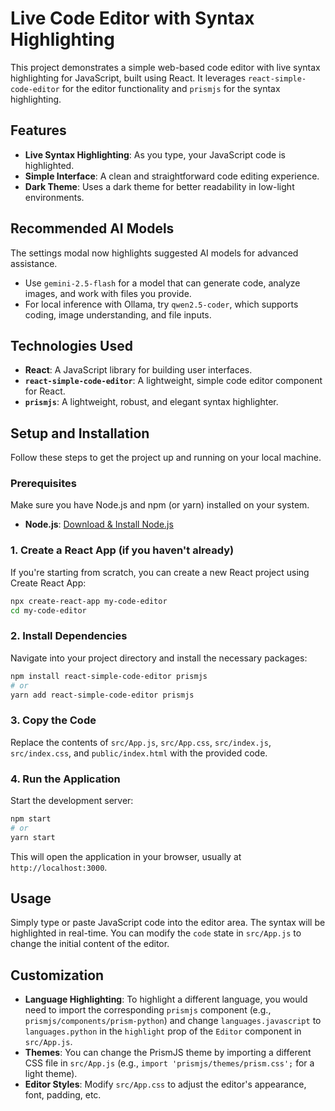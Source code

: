 # Live Code Editor with Syntax Highlighting

This project demonstrates a simple web-based code editor with live syntax highlighting for JavaScript, built using React. It leverages `react-simple-code-editor` for the editor functionality and `prismjs` for the syntax highlighting.

## Features

*   **Live Syntax Highlighting**: As you type, your JavaScript code is highlighted.
*   **Simple Interface**: A clean and straightforward code editing experience.
*   **Dark Theme**: Uses a dark theme for better readability in low-light environments.

## Recommended AI Models

The settings modal now highlights suggested AI models for advanced assistance.
- Use `gemini-2.5-flash` for a model that can generate code, analyze images, and work with files you provide.
- For local inference with Ollama, try `qwen2.5-coder`, which supports coding, image understanding, and file inputs.

## Technologies Used

*   **React**: A JavaScript library for building user interfaces.
*   **`react-simple-code-editor`**: A lightweight, simple code editor component for React.
*   **`prismjs`**: A lightweight, robust, and elegant syntax highlighter.

## Setup and Installation

Follow these steps to get the project up and running on your local machine.

### Prerequisites

Make sure you have Node.js and npm (or yarn) installed on your system.

*   **Node.js**: [Download & Install Node.js](https://nodejs.org/)

### 1. Create a React App (if you haven't already)

If you're starting from scratch, you can create a new React project using Create React App:

```bash
npx create-react-app my-code-editor
cd my-code-editor
```

### 2. Install Dependencies

Navigate into your project directory and install the necessary packages:

```bash
npm install react-simple-code-editor prismjs
# or
yarn add react-simple-code-editor prismjs
```

### 3. Copy the Code

Replace the contents of `src/App.js`, `src/App.css`, `src/index.js`, `src/index.css`, and `public/index.html` with the provided code.

### 4. Run the Application

Start the development server:

```bash
npm start
# or
yarn start
```

This will open the application in your browser, usually at `http://localhost:3000`.

## Usage

Simply type or paste JavaScript code into the editor area. The syntax will be highlighted in real-time. You can modify the `code` state in `src/App.js` to change the initial content of the editor.

## Customization

*   **Language Highlighting**: To highlight a different language, you would need to import the corresponding `prismjs` component (e.g., `prismjs/components/prism-python`) and change `languages.javascript` to `languages.python` in the `highlight` prop of the `Editor` component in `src/App.js`.
*   **Themes**: You can change the PrismJS theme by importing a different CSS file in `src/App.js` (e.g., `import 'prismjs/themes/prism.css';` for a light theme).
*   **Editor Styles**: Modify `src/App.css` to adjust the editor's appearance, font, padding, etc.
